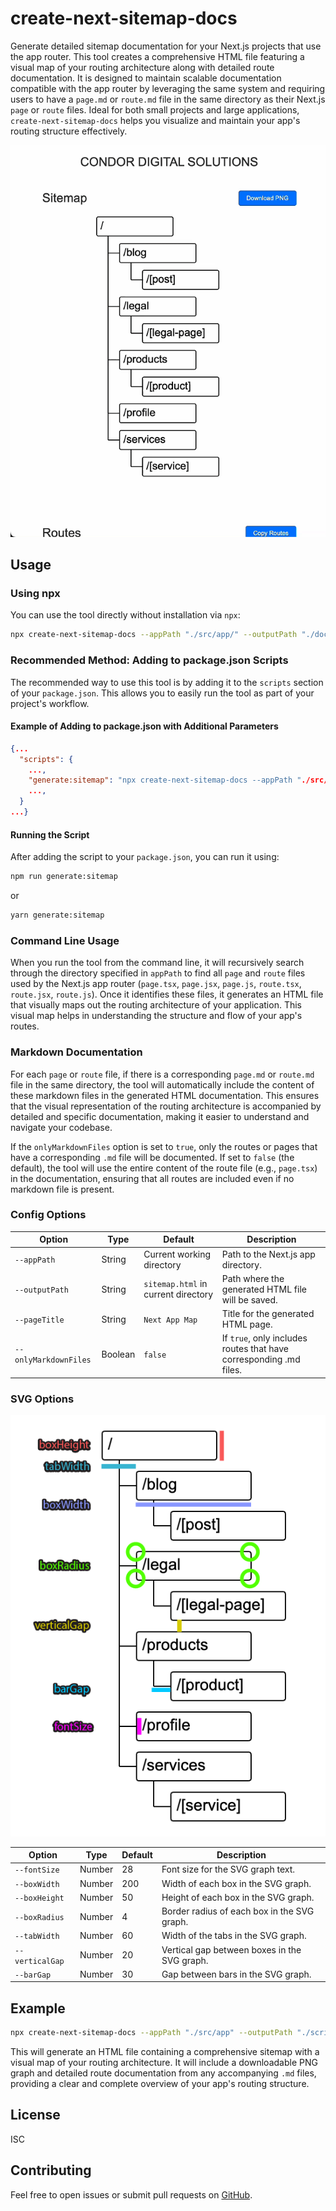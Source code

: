 # create-next-sitemap-docs

Generate detailed sitemap documentation for your Next.js projects that use the app router. This tool creates a comprehensive HTML file featuring a visual map of your routing architecture along with detailed route documentation. It is designed to maintain scalable documentation compatible with the app router by leveraging the same system and requiring users to have a `page.md` or `route.md` file in the same directory as their Next.js `page` or `route` files. Ideal for both small projects and large applications, `create-next-sitemap-docs` helps you visualize and maintain your app's routing structure effectively.

![Banner](./assets/banner.gif)

## Usage

### Using npx

You can use the tool directly without installation via `npx`:

```sh
npx create-next-sitemap-docs --appPath "./src/app/" --outputPath "./docs"
```

### Recommended Method: Adding to package.json Scripts

The recommended way to use this tool is by adding it to the `scripts` section of your `package.json`. This allows you to easily run the tool as part of your project's workflow.

#### Example of Adding to package.json with Additional Parameters

```json
{...
  "scripts": {
    ...,
    "generate:sitemap": "npx create-next-sitemap-docs --appPath "./src/app/" --outputPath "./docs" --pageTitle "My Project Sitemap" --fontSize 24 --boxWidth 250 --boxHeight 60"
    ...,
  }
...}
```

#### Running the Script

After adding the script to your `package.json`, you can run it using:

```sh
npm run generate:sitemap
```

or

```sh
yarn generate:sitemap
```

### Command Line Usage

When you run the tool from the command line, it will recursively search through the directory specified in `appPath` to find all `page` and `route` files used by the Next.js app router (`page.tsx`, `page.jsx`, `page.js`, `route.tsx`, `route.jsx`, `route.js`). Once it identifies these files, it generates an HTML file that visually maps out the routing architecture of your application. This visual map helps in understanding the structure and flow of your app's routes.

### Markdown Documentation

For each `page` or `route` file, if there is a corresponding `page.md` or `route.md` file in the same directory, the tool will automatically include the content of these markdown files in the generated HTML documentation. This ensures that the visual representation of the routing architecture is accompanied by detailed and specific documentation, making it easier to understand and navigate your codebase.

If the `onlyMarkdownFiles` option is set to `true`, only the routes or pages that have a corresponding `.md` file will be documented. If set to `false` (the default), the tool will use the entire content of the route file (e.g., `page.tsx`) in the documentation, ensuring that all routes are included even if no markdown file is present.

### Config Options

| Option                | Type    | Default                             | Description                                                        |
| --------------------- | ------- | ----------------------------------- | ------------------------------------------------------------------ |
| `--appPath`           | String  | Current working directory           | Path to the Next.js app directory.                                 |
| `--outputPath`        | String  | `sitemap.html` in current directory | Path where the generated HTML file will be saved.                  |
| `--pageTitle`         | String  | `Next App Map`                      | Title for the generated HTML page.                                 |
| `--onlyMarkdownFiles` | Boolean | `false`                             | If `true`, only includes routes that have corresponding .md files. |

### SVG Options

![Parameters](./assets/svg-params.png)

| Option          | Type   | Default | Description                                  |
| --------------- | ------ | ------- | -------------------------------------------- |
| `--fontSize`    | Number | 28      | Font size for the SVG graph text.            |
| `--boxWidth`    | Number | 200     | Width of each box in the SVG graph.          |
| `--boxHeight`   | Number | 50      | Height of each box in the SVG graph.         |
| `--boxRadius`   | Number | 4       | Border radius of each box in the SVG graph.  |
| `--tabWidth`    | Number | 60      | Width of the tabs in the SVG graph.          |
| `--verticalGap` | Number | 20      | Vertical gap between boxes in the SVG graph. |
| `--barGap`      | Number | 30      | Gap between bars in the SVG graph.           |

## Example

```sh
npx create-next-sitemap-docs --appPath "./src/app" --outputPath "./scripts/sitemap.html" --pageTitle "CONDOR DIGITAL SOLUTIONS"
```

This will generate an HTML file containing a comprehensive sitemap with a visual map of your routing architecture. It will include a downloadable PNG graph and detailed route documentation from any accompanying `.md` files, providing a clear and complete overview of your app's routing structure.

## License

ISC

## Contributing

Feel free to open issues or submit pull requests on [GitHub](https://github.com/JulianDM1995/create-next-sitemap-docs).

